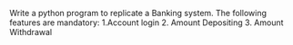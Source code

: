 Write a python program to replicate a Banking system. The following features are mandatory:
1.Account login
2. Amount Depositing
3. Amount Withdrawal
